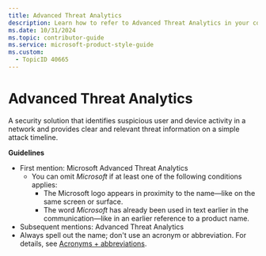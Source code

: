 ```yaml
---
title: Advanced Threat Analytics
description: Learn how to refer to Advanced Threat Analytics in your content.
ms.date: 10/31/2024
ms.topic: contributor-guide
ms.service: microsoft-product-style-guide
ms.custom:
  - TopicID 40665
---
```



# Advanced Threat Analytics

A security solution that identifies suspicious user and device activity in a network and provides clear and relevant threat information on a simple attack timeline.

**Guidelines**

- First mention: Microsoft Advanced Threat Analytics
  - You can omit *Microsoft* if at least one of the following conditions applies:
    - The Microsoft logo appears in proximity to the name—like on the same screen or surface.
    - The word *Microsoft* has already been used in text earlier in the communication—like in an earlier reference to a product name.
- Subsequent mentions: Advanced Threat Analytics
- Always spell out the name; don't use an acronym or abbreviation. For details, see [Acronyms + abbreviations](~\acronyms-and-abbreviations.md).

